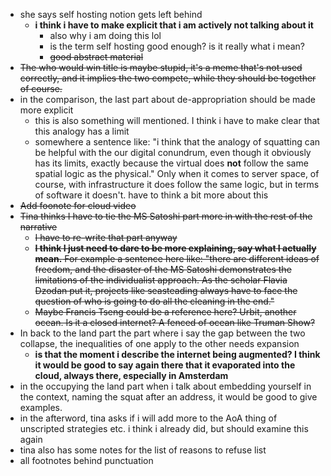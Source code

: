 - she says self hosting notion gets left behind
  - **i think i have to make explicit that i am actively not talking about it**
    - also why i am doing this lol
    - is the term self hosting good enough? is it really what i mean?
    - ~~good abstract material~~
- ~~The who would win title is maybe stupid, it's a meme that's not used correctly, and it implies the two compete, while they should be together of course.~~
- in the comparison, the last part about de-appropriation should be made more explicit
  - this is also something will mentioned. I think i have to make clear that this analogy has a limit
  - somewhere a sentence like: "i think that the analogy of squatting can be helpful with the our digital conundrum, even though it obviously has its limits, exactly because the virtual does **not** follow the same spatial logic as the physical." Only when it comes to server space, of course, with infrastructure it does follow the same logic, but in terms of software it doesn't. have to think a bit more about this
- ~~Add foonote for cloud video~~
- ~~Tina thinks I have to tie the MS Satoshi part more in with the rest of the narrative~~
  - ~~I have to re-write that part anyway~~
  - ~~**I think I just need to dare to be more explaining, say what I actually mean.** For example a sentence here like: "there are different ideas of freedom, and the disaster of the MS Satoshi demonstrates the limitations of the individualist approach. As the scholar Flavia Dzodan put it, projects like seasteading always have to face the question of who is going to do all the cleaning in the end."~~
  - ~~Maybe Francis Tseng could be a reference here? Urbit, another ocean. Is it a closed internet? A fenced of ocean like Truman Show?~~
- In back to the land part the part where i say the gap between the two collapse, the inequalities of one apply to the other needs expansion
  - **is that the moment i describe the internet being augmented? I think it would be good to say again there that it evaporated into the cloud, always there, especially in Amsterdam**
- in the occupying the land part when i talk about embedding yourself in the context, naming the squat after an address, it would be good to give examples.
- in the afterword, tina asks if i will add more to the AoA thing of unscripted strategies etc. i think i already did, but should examine this again
- tina also has some notes for the list of reasons to refuse list
- all footnotes behind punctuation